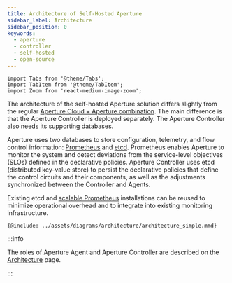 ```yaml
---
title: Architecture of Self-Hosted Aperture
sidebar_label: Architecture
sidebar_position: 0
keywords:
  - aperture
  - controller
  - self-hosted
  - open-source
---
```


```mdx-code-block
import Tabs from '@theme/Tabs';
import TabItem from '@theme/TabItem';
import Zoom from 'react-medium-image-zoom';
```

The architecture of the self-hosted Aperture solution differs slightly from the
regular [Aperture Cloud + Aperture combination](/architecture/architecture.md).
The main difference is that the Aperture Controller is deployed separately. The
Aperture Controller also needs its supporting databases.

Aperture uses two databases to store configuration, telemetry, and flow control
information: [Prometheus][] and [etcd][]. Prometheus enables Aperture to monitor
the system and detect deviations from the service-level objectives (SLOs)
defined in the declarative policies. Aperture Controller uses etcd (distributed
key-value store) to persist the declarative policies that define the control
circuits and their components, as well as the adjustments synchronized between
the Controller and Agents.

Existing etcd and
[scalable Prometheus](https://promlabs.com/blog/2021/10/14/promql-vendor-compatibility-round-three)
installations can be reused to minimize operational overhead and to integrate
into existing monitoring infrastructure.

<Zoom>

```mermaid
{@include: ../assets/diagrams/architecture/architecture_simple.mmd}
```

</Zoom>

:::info

The roles of Aperture Agent and Aperture Controller are described on the
[Architecture][] page.

:::

[architecture]: /architecture/architecture.md
[prometheus]: https://prometheus.io
[etcd]: https://etcd.io
